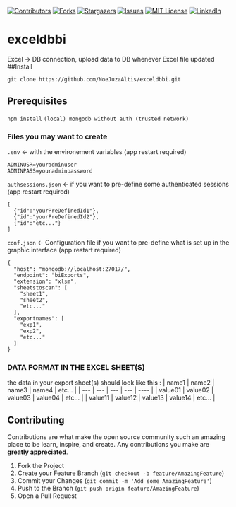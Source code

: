 [![Contributors][contributors-shield]][contributors-url]
[![Forks][forks-shield]][forks-url]
[![Stargazers][stars-shield]][stars-url]
[![Issues][issues-shield]][issues-url]
[![MIT License][license-shield]][license-url]
[![LinkedIn][linkedin-shield]][linkedin-url]
# exceldbbi
Excel -> DB connection, upload data to DB whenever Excel file updated
##Install
```
git clone https://github.com/NoeJuzaAltis/exceldbbi.git
```
## Prerequisites
`npm install`
`(local) mongodb without auth (trusted network)`
### Files you may want to create
`.env` <- with the environement variables (app restart required)
```
ADMINUSR=youradminuser
ADMINPASS=youradminpassword
```
`authsessions.json` <- if you want to pre-define some authenticated sessions (app restart required)
```
[
  {"id":"yourPreDefinedId1"},
  {"id":"yourPreDefinedId2"},
  {"id":"etc..."}
]
```
`conf.json` <- Configuration file if you want to pre-define what is set up in the graphic interface (app restart required)
```
{
  "host": "mongodb://localhost:27017/",
  "endpoint": "biExports",
  "extension": "xlsm",
  "sheetstoscan": [
    "sheet1",
    "sheet2",
    "etc..."
  ],
  "exportnames": [
    "exp1",
    "exp2",
    "etc..."
  ]
}
```
### DATA FORMAT IN THE EXCEL SHEET(S)
the data in your export sheet(s) should look like this :
|  name1  |  name2  |  name3  |  name4  | etc... |
| ---     | ---     | ---     | ---     | ----   |
| value01 | value02 | value03 | value04 | etc... |
| value11 | value12 | value13 | value14 | etc... |

## Contributing

Contributions are what make the open source community such an amazing place to be learn, inspire, and create. Any contributions you make are **greatly appreciated**.

1. Fork the Project
2. Create your Feature Branch (`git checkout -b feature/AmazingFeature`)
3. Commit your Changes (`git commit -m 'Add some AmazingFeature'`)
4. Push to the Branch (`git push origin feature/AmazingFeature`)
5. Open a Pull Request

<!-- MARKDOWN LINKS & IMAGES -->
<!-- https://www.markdownguide.org/basic-syntax/#reference-style-links -->
[contributors-shield]: https://img.shields.io/github/contributors/NoeJuzaAltis/exceldbbi.svg?style=for-the-badge
[contributors-url]: https://github.com/NoeJuzaAltis/exceldbbi/graphs/contributors
[forks-shield]: https://img.shields.io/github/forks/NoeJuzaAltis/exceldbbi.svg?style=for-the-badge
[forks-url]: https://github.com/NoeJuzaAltis/exceldbbi/network/members
[stars-shield]: https://img.shields.io/github/stars/NoeJuzaAltis/exceldbbi.svg?style=for-the-badge
[stars-url]: https://github.com/NoeJuzaAltis/exceldbbi/stargazers
[issues-shield]: https://img.shields.io/github/issues/NoeJuzaAltis/exceldbbi.svg?style=for-the-badge
[issues-url]: https://github.com/NoeJuzaAltis/exceldbbi/issues
[license-shield]: https://img.shields.io/github/license/NoeJuzaAltis/exceldbbi.svg?style=for-the-badge
[license-url]: https://github.com/NoeJuzaAltis/exceldbbi/blob/master/LICENSE
[linkedin-shield]: https://img.shields.io/badge/-LinkedIn-black.svg?style=for-the-badge&logo=linkedin&colorB=555
[linkedin-url]: https://linkedin.com/in/noejuzapro
